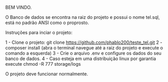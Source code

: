 BEM VINDO.

O Banco de dados se encontra na raiz do projeto e possui o nome tel.sql, está no padrão ANSI como o proprosto.

Instruções para inciar o projeto:

1 - Clone o projeto: git clone https://github.com/phablo200/teste_tel.git
2 - composer install (abra o terminal navegue até a raiz do projeto e execute o comando a esquerda)
3 - Crie o arquivo .env e configure os dados do seu banco de dados.
4 - Caso esteja em uma distribuição linux por garantia execute chmod -R 777 storage/logs

O projeto deve funcionar normalmente.

